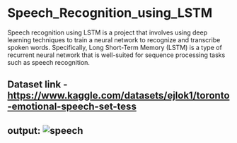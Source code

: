 # Speech_Recognition_using_LSTM
Speech recognition using LSTM is a project that involves using deep learning techniques to train a neural network to recognize and transcribe spoken words. Specifically, Long Short-Term Memory (LSTM) is a type of recurrent neural network that is well-suited for sequence processing tasks such as speech recognition.

## Dataset link - https://www.kaggle.com/datasets/ejlok1/toronto-emotional-speech-set-tess

## output: ![speech](https://user-images.githubusercontent.com/66298494/233813579-2b9ad28e-d53e-4ef1-986f-26a82c187d06.png)
